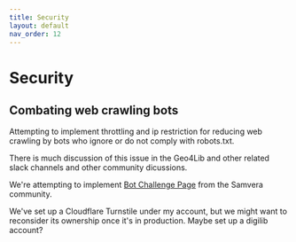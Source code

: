 ```yaml
---
title: Security
layout: default
nav_order: 12
---
```


# Security

## Combating web crawling bots

Attempting to implement throttling and ip restriction for reducing web crawling by bots who ignore or do not comply with robots.txt.

There is much discussion of this issue in the Geo4Lib and other related slack channels and other community dicussions.

We're attempting to implement [Bot Challenge Page](https://github.com/samvera-labs/bot_challenge_page/) from the Samvera community.

We've set up a Cloudflare Turnstile under my account, but we might want to reconsider its ownership once it's in production. Maybe set up a digilib account?


